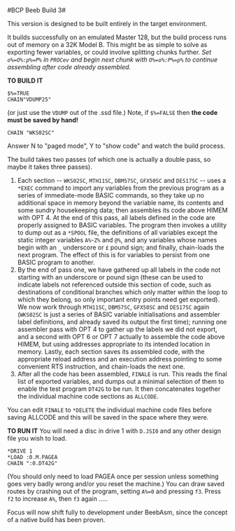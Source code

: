 #BCP Beeb Build 3#

This version is designed to be built entirely in the target environment.

It builds successfully on an emulated Master 128, but the build process runs out of memory on a 32K Model B.  This might be as simple to solve as exporting
fewer variables, or could involve splitting chunks further.  _Set `o%=O%:p%=P%` in `PROCev` and begin next chunk with `O%=o%:P%=p%` to continue assembling_
_after code already assembled._

**TO BUILD IT**
```
$%=TRUE
CHAIN"VDUMP25"
```
(or just use the `VDUMP` out of the .ssd file.)  Note, if `$%=FALSE` then **the code must be saved by hand!**
```
CHAIN "WKS02SC"
```
Answer N to "paged mode", Y to "show code" and watch the build process.

The build takes two passes  (of which one is actually a double pass, so maybe it takes three passes).
1.  Each section -- `WKS02SC`, `MTH11SC`, `DBM57SC`, `GFX50SC` and `DES17SC` -- uses a `*EXEC` command to import any variables from the previous program
as a series of immediate-mode BASIC commands, so they take up no additional space in memory beyond the variable name, its contents and some sundry
housekeeping data; then assembles its code above HIMEM with OPT 4.  At the end of this pass, all labels defined in the code are properly assigned to
BASIC variables.  The program then invokes a utility to dump out as a `*SPOOL` file, the definitions of all variables except the static integer variables
`A%`-`Z%` and `@%`, and any variables whose names begin with an `_` underscore or `£` pound sign; and finally, chain-loads the next program.  The effect
of this is for variables to persist from one BASIC program to another.
2.  By the end of pass one, we have gathered up all labels in the code not starting with an underscore or pound sign  (these can be used to indicate
labels not referenced outside this section of code, such as destinations of conditional branches which only matter within the loop to which they belong,
so only important entry points need get exported).  We now work through `MTH11SC`, `DBM57SC`, `GFX50SC` and `DES17SC` again  (`WKS02SC` is just a series
of BASIC variable initialisations and assembler label definitions, and already saved its output the first time); running one assembler pass with OPT 4
to gather up the labels we did not export, and a second with OPT 6 or OPT 7 actually to assemble the code above HIMEM, but using addresses appropriate to
its intended location in memory.  Lastly, each section saves its assembled code, with the appropriate reload address and an execution address pointing to
some convenient RTS instruction, and chain-loads the next one.
3.  After all the code has been assembled, `FINALE` is run.  This reads the final list of exported variables, and dumps out a minimal selection of
them to enable the test program `DT42G` to be run.  It then concatenates together the individual machine code sections as `ALLCODE`.

You can edit `FINALE` to `*DELETE` the individual machine code files before saving ALLCODE and this will be saved in the space where they were.

**TO RUN IT**
You will need a disc in drive 1 with `D.JSI0` and any other design file you wish to load.
```
*DRIVE 1
*LOAD :0.M.PAGEA
CHAIN ":0.DT42G"
```
(You should only need to load PAGEA once per session unless something goes very badly wrong and/or you reset the machine.)
You can draw saved routes by crashing out of the program, setting `A%=0` and pressing `f3`.  Press `f2` to increase `A%`, then `f3` again .....


Focus will now shift fully to development under BeebAsm, since the concept of a native build has been proven.  
